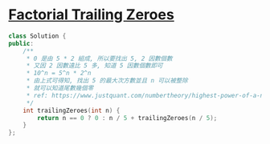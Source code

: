 # [Factorial Trailing Zeroes](https://leetcode.com/problems/factorial-trailing-zeroes/)

```c++
class Solution {
public:
    /**
     * 0 是由 5 * 2 組成, 所以要找出 5, 2 因數個數
     * 又因 2 因數遠比 5 多, 知道 5 因數個數即可
     * 10^n = 5^n * 2^n
     * 由上式可得知, 找出 5 的最大次方數並且 n 可以被整除
     * 就可以知道尾數幾個零
     * ref: https://www.justquant.com/numbertheory/highest-power-of-a-number-in-a-factorial/
     */
    int trailingZeroes(int n) {
        return n == 0 ? 0 : n / 5 + trailingZeroes(n / 5);
    }
};
```